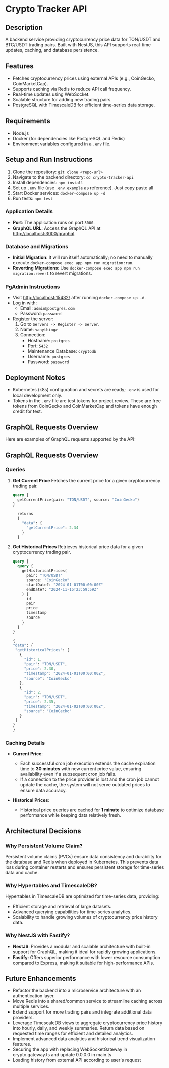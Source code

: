 # Crypto Tracker API

## Description

A backend service providing cryptocurrency price data for TON/USDT and BTC/USDT trading pairs. Built with NestJS, this API supports real-time updates, caching, and database persistence.

## Features

- Fetches cryptocurrency prices using external APIs (e.g., CoinGecko, CoinMarketCap).
- Supports caching via Redis to reduce API call frequency.
- Real-time updates using WebSocket.
- Scalable structure for adding new trading pairs.
- PostgreSQL with TimescaleDB for efficient time-series data storage.

## Requirements

- Node.js
- Docker (for dependencies like PostgreSQL and Redis)
- Environment variables configured in a `.env` file.

## Setup and Run Instructions

1. Clone the repository: `git clone <repo-url>`
2. Navigate to the backend directory: `cd crypto-tracker-api`
3. Install dependencies: `npm install`
4. Set up `.env` file (use `.env.example` as reference). Just copy paste all
5. Start Docker services: `docker-compose up -d`
6. Run tests: `npm test`

### Application Details

- **Port**: The application runs on port `3000`.
- **GraphQL URL**: Access the GraphQL API at [http://localhost:3000/graphql](http://localhost:3000/graphql).

### Database and Migrations

- **Initial Migration**: It will run itself automatically; no need to manually execute `docker-compose exec app npm run migration:run`.
- **Reverting Migrations**: Use `docker-compose exec app npm run migration:revert` to revert migrations.

### PgAdmin Instructions

- Visit [http://localhost:15432/](http://localhost:15432/) after running `docker-compose up -d`.
- Log in with:
  - Email: `admin@postgres.com`
  - Password: `password`
- Register the server:
  1. Go to `Servers -> Register -> Server`.
  2. Name: `<anything>`
  3. Connection:
     - Hostname: `postgres`
     - Port: `5432`
     - Maintenance Database: `cryptodb`
     - Username: `postgres`
     - Password: `password`

## Deployment Notes

- Kubernetes (k8s) configuration and secrets are ready; `.env` is used for local development only.
- Tokens in the `.env` file are test tokens for project review. These are free tokens from CoinGecko and CoinMarketCap and tokens have enough credit for test.

## GraphQL Requests Overview

Here are examples of GraphQL requests supported by the API:

## GraphQL Requests Overview

### **Queries**

1. **Get Current Price**
   Fetches the current price for a given cryptocurrency trading pair.

   ```graphql
   query {
     getCurrentPrice(pair: "TON/USDT", source: "CoinGecko")
   }
   ```

   ```graphql
     returns
     {
       "data": {
         "getCurrentPrice": 2.34
       }
     }
   ```

1. **Get Historical Prices**
   Retrieves historical price data for a given cryptocurrency trading pair.

   ```graphql
   query {
     query {
       getHistoricalPrices(
         pair: "TON/USDT"
         source: "CoinGecko"
         startDate?: "2024-01-01T00:00:00Z"
         endDate?: "2024-11-15T23:59:59Z"
       ) {
         id
         pair
         price
         timestamp
         source
       }
     }
   }
   ```

   ```graphql
   {
   "data": {
    "getHistoricalPrices": [
      {
        "id": 1,
        "pair": "TON/USDT",
        "price": 2.30,
        "timestamp": "2024-01-01T00:00:00Z",
        "source": "CoinGecko"
      },
      {
        "id": 2,
        "pair": "TON/USDT",
        "price": 2.35,
        "timestamp": "2024-01-02T00:00:00Z",
        "source": "CoinGecko"
      }
    ]
   }
   }

   ```

### Caching Details

- **Current Price**:

  - Each successful cron job execution extends the cache expiration time to **30 minutes** with new current price value, ensuring availability even if a subsequent cron job fails.
  - If a connection to the price provider is lost and the cron job cannot update the cache, the system will not serve outdated prices to ensure data accuracy.

- **Historical Prices**:
  - Historical price queries are cached for **1 minute** to optimize database performance while keeping data relatively fresh.

## Architectural Decisions

### Why Persistent Volume Claim?

Persistent volume claims (PVCs) ensure data consistency and durability for the database and Redis when deployed in Kubernetes. This prevents data loss during container restarts and ensures persistent storage for time-series data and cache.

### Why Hypertables and TimescaleDB?

Hypertables in TimescaleDB are optimized for time-series data, providing:

- Efficient storage and retrieval of large datasets.
- Advanced querying capabilities for time-series analytics.
- Scalability to handle growing volumes of cryptocurrency price history data.

### Why NestJS with Fastify?

- **NestJS**: Provides a modular and scalable architecture with built-in support for GraphQL, making it ideal for rapidly growing applications.
- **Fastify**: Offers superior performance with lower resource consumption compared to Express, making it suitable for high-performance APIs.

## Future Enhancements

- Refactor the backend into a microservice architecture with an authentication layer.
- Move Redis into a shared/common service to streamline caching across multiple services.
- Extend support for more trading pairs and integrate additional data providers.
- Leverage TimescaleDB views to aggregate cryptocurrency price history into hourly, daily, and weekly summaries. Return data based on requested time ranges for efficient and detailed analytics.
- Implement advanced data analytics and historical trend visualization features.
- Securing the app with replacing WebSocketGateway in crypto.gateway.ts and update 0.0.0.0 in main.ts
- Loading history from external API according to user's request
